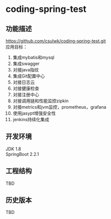 # coding-spring-test

## 功能描述  
https://github.com/csulwk/coding-spring-test.git  
应用目标：  
 1. 集成mybatis和mysql  
 2. 集成swagger  
 3. 对接java指纹  
 4. 集成Git配置中心  
 5. 对接日志云  
 6. 对接健康检查  
 7. 对接注册中心  
 8. 对接调用链和性能监控zipkin  
 9. 对接metrics和jvm监控，prometheus，grafana  
10. 使用jasypt增强安全性  
11. jenkins持续化集成


## 开发环境
JDK 1.8  
SpringBoot 2.2.1  

## 工程结构
TBD   

## 历史版本
TBD  
